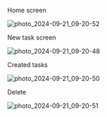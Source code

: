 Home screen

![photo_2024-09-21_09-20-52](https://github.com/user-attachments/assets/ed405064-91c9-4e88-a7bd-4efe95334962)


New task screen

![photo_2024-09-21_09-20-48](https://github.com/user-attachments/assets/2244643e-e7a9-4874-a7ef-909656501302)


Created tasks

![photo_2024-09-21_09-20-50](https://github.com/user-attachments/assets/0e9e9797-9706-4335-bfbb-acc73ad9f295)


Delete

![photo_2024-09-21_09-20-51](https://github.com/user-attachments/assets/d9be0bf3-1707-42c4-a6c6-2493cc56d8f3)


